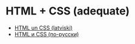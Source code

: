 # HTML + CSS (adequate)

- [HTML un CSS (latviski)](README.lv.md)
- [HTML и CSS (по-русски)](README.ru.md)
